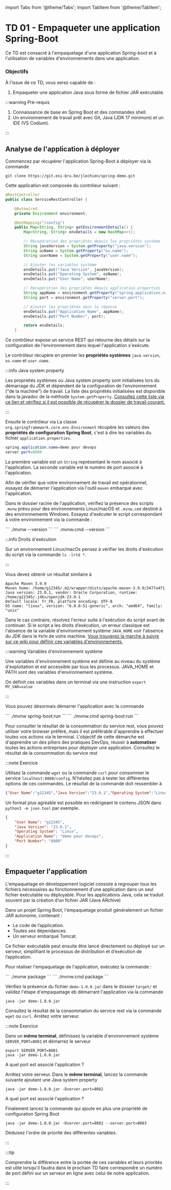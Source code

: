 import Tabs from '@theme/Tabs';
import TabItem from '@theme/TabItem';

# TD 01 - Empaqueter une application Spring-Boot

Ce TD est consacré à l'empaquetage d'une application Spring-boot et à l'utilisation de variables d'environnements dans une application.

### Objectifs 

À l’issue de ce TD, vous serez capable de :

1. Empaqueter une application Java sous forme de fichier JAR exécutable.

:::warning Pré-requis

1. Connaissance de base en Spring Boot et des commandes shell.
1. Un environnement de travail prêt avec Git, Java (JDK 17 minimum) et un IDE (VS Codium).

:::

## Analyse de l'application à déployer

Commencez par récupérer l'application Spring-Boot à déployer via la commande 

```
git clone https://git.esi-bru.be/jlechien/spring-demo.git
```

Cette application est composée du contrôleur suivant : 

```java title="be.esi.devops.demo.rest.ServiceRestController"
@RestController
public class ServiceRestController {

    @Autowired
    private Environment environment;

    @GetMapping("/config")
    public Map<String, String> getEnvironmentDetails() {
        Map<String, String> envDetails = new HashMap<>();

        // Récupération des propriétés depuis les propriétés système
        String javaVersion = System.getProperty("java.version");
        String osName = System.getProperty("os.name");
        String userName = System.getProperty("user.name");

        // Ajouter les variables système
        envDetails.put("Java Version", javaVersion);
        envDetails.put("Operating System", osName);
        envDetails.put("User Name", userName);

        // Récupération des propriétés depuis application.properties
        String appName = environment.getProperty("spring.application.name");
        String port = environment.getProperty("server.port");

        // Ajouter les propriétés dans la réponse
        envDetails.put("Application Name", appName);
        envDetails.put("Port Number", port);

        return envDetails;
    }
```

Ce contrôleur expose un service REST qui retourne des détails sur la configuration de l'environnement dans lequel l'application s'exécute. 

Le contrôleur récupère en premier les **propriétés systèmes** `java.version`, `os.name` et `user.name`.

:::info Java system property

Les propriétés systèmes ou Java system property sont initialisées lors du démarrage du JDK et dépendent de la configuration de l'environnement ("de la machine") de travail. La liste des propriétés initialisées est disponible dans la javadoc de la méthode `System.getProperty`. [Consultez cette liste via ce lien et vérifiez si il est possible de récupérer le dossier de travail courant.](https://devdocs.io/openjdk~21/java.base/java/lang/system#getProperties())

:::

Ensuite le contrôleur via La classe `org.springframework.core.env.Environment` récupère les valeurs des **propriétés de configuration Spring Boot**, c'est à dire les variables du fichier `application.properties`.

```java title="application.properties"
spring.application.name=demo pour devops
server.port=8080
```

La première variable est un `String` représentant le nom associé à l'application. La seconde variable est le numéro de port associé à l'application.

Afin de vérifier que votre environnement de travail est opérationnel, essayez de démarrer l'application via l'outil `maven` embarqué avec l'application.

Dans le dossier racine de l'application, vérifiez la présence des scripts `.mvnw` prévu pour des environnements Linux/macOS et  `.mvnw.cmd` destiné à des environnements  Windows. Essayez d'exécuter le script correspondant à votre environnement via la commande : 

<Tabs groupId="operating-systems">
  <TabItem value="Linux/macOS" label="Linux/macOS">
  ```
    ./mvnw --version
    ```
  </TabItem>
  <TabItem value="win" label="Windows">
  ```
  .mvnw.cmd --version
  ```
  </TabItem>
</Tabs>

:::info Droits d'exécution

Sur un environnement Linux/macOs pensez à vérifier les droits d'exécution du script via la commande `ls -lrtd *`. 

:::

Vous devez obtenir un résultat similaire à

```
Apache Maven 3.9.9
Maven home: /home/g12345/.m2/wrapper/dists/apache-maven-3.9.9/3477a4f1
Java version: 23.0.1, vendor: Oracle Corporation, runtime: /home/g12345/.jdks/openjdk-23.0.1
Default locale: fr_FR, platform encoding: UTF-8
OS name: "linux", version: "6.8.0-51-generic", arch: "amd64", family: "unix"
```

Dans le cas contraire, résolvez l'erreur suite à l'exécution du script avant de continuer. Si le script a les droits d’exécution, un erreur classique est l'absence  de la variable d'environnement système `JAVA_HOME` voir l'absence du JDK dans le `PATH` de votre machine.
[Vous trouverez la marche à suivre sur ce wiki pour définir ces variables d'environnements.](https://www.wikihow.com/Set-Java-Home)

:::warning Variables d'environnement système

Une variables d'environnement système est définie au niveau du système d'exploitation et est accessible par tous les processus.
JAVA_HOME et PATH sont des variables d'environnement système.

On définit ces variables dans un terminal via une instruction `export MY_VAR=value`

:::

Vous pouvez désormais démarrer l'application avec la commande

<Tabs groupId="operating-systems">
  <TabItem value="Linux/macOS" label="Linux/macOS">
  ```
    ./mvnw spring-boot:run
    ```
  </TabItem>
  <TabItem value="win" label="Windows">
  ```
  ./mvnw.cmd spring-boot:run
  ```
  </TabItem>
</Tabs>

Pour consulter le résultat de la consommation du service rest, vous pouvez utiliser votre browser préféré, mais il est préférable d'apprendre à effectuer toutes vos actions via le terminal. L'objectif de cette démarche est d'apprendre un des piliers des pratiques DevOps, réussir à **automatiser** toutes les actions entreprises pour déployer une application. Consultez le résultat de la consommation du service rest

:::note Exercice

Utilisez la commande `wget` ou la commande `curl` pour consommer le service `localhost:8080/config`. N'hésitez pas à tester les différentes options de ces commandes. Le résultat de la commande doit ressembler à 

```JSON
{"User Name":"g12345","Java Version":"23.0.1","Operating System":"Linux","Application Name":"demo pour devops","Port Number":"8080"}
```

Un format plus agréable est possible en redirigeant le contenu JSON dans `python3 -m json.tool` par exemple.

```JSON
{
    "User Name": "g12345",
    "Java Version": "23.0.1",
    "Operating System": "Linux",
    "Application Name": "demo pour devops",
    "Port Number": "8080"
}
```

:::

## Empaqueter l'application

L'empaquetage en développement logiciel consiste à regrouper tous les fichiers nécessaires au fonctionnement d'une application dans un seul fichier exécutable ou déployable. Pour les applications Java, cela se traduit souvent par la création d’un fichier JAR (Java ARchive) 

Dans un projet Spring Boot, l'empaquetage produit généralement un fichier JAR autonome, contenant :

- Le code de l’application.
- Toutes ses dépendances.
- Un serveur embarqué Tomcat.

Ce fichier exécutable peut ensuite être lancé directement ou déployé sur un serveur, simplifiant le processus de distribution et d’exécution de l’application.

Pour réaliser l'empaquetage de l'application, exécutez la commande : 

<Tabs groupId="operating-systems">
  <TabItem value="Linux/macOS" label="Linux/macOS">
  ```
    ./mvnw package
    ```
  </TabItem>
  <TabItem value="win" label="Windows">
  ```
  ./mvnw.cmd package
  ```
  </TabItem>
</Tabs>

Vérifiez la présence du fichier `demo-1.0.0.jar` dans le dossier `target/` et validez l'étape d'empaquetage eb démarrant l'application via la commande

```
java -jar demo-1.0.0.jar
```

Consultez le résultat de la consommation du service rest via la commande `wget` ou `curl`. Arrêtez votre serveur.

:::note Exercice

Dans un **même terminal**, définissez la variable d'environnement système `SERVER_PORT=8081` et démarrez le serveur 

```
export SERVER_PORT=8081
java -jar demo-1.0.0.jar
```

A quel port est associé l'application ?

Arrêtez votre serveur.
Dans le **même terminal**, lancez la commande suivante ajoutant une Java system property

```
java -jar demo-1.0.0.jar -Dserver.port=8082
```

A quel port est associé l'application ?

Finalement lancez la commande qui ajoute en plus une propriété de configuration Spring Boot

```
java -jar demo-1.0.0.jar -Dserver.port=8082 --server.port=8083
```

Déduisez l'ordre de priorité des différentes variables.

:::

:::tip

Comprendre la différence entre la portée de ces variables et leurs priorités est utile lorsqu'il faudra dans le prochain TD faire correspondre un numéro de port défini sur un serveur en ligne avec celui de notre application. 

:::
